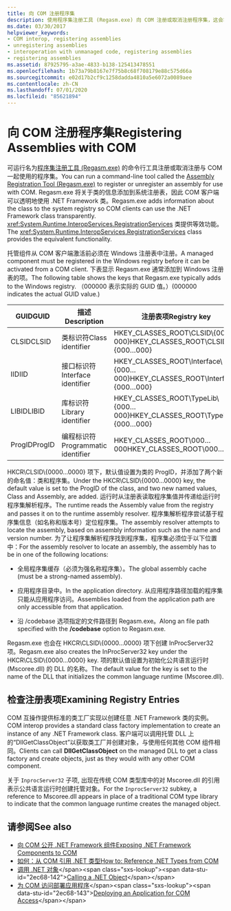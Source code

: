 ```yaml
---
title: 向 COM 注册程序集
description: 使用程序集注册工具 (Regasm.exe) 向 COM 注册或取消注册程序集，这会将关于类的信息添加到系统注册表。
ms.date: 03/30/2017
helpviewer_keywords:
- COM interop, registering assemblies
- unregistering assemblies
- interoperation with unmanaged code, registering assemblies
- registering assemblies
ms.assetid: 87925795-a3ae-4833-b138-125413478551
ms.openlocfilehash: 1b73a79b8167e7f75b8c68f708179e88c575d66a
ms.sourcegitcommit: e02d17b2cf9c1258dadda4810a5e6072a0089aee
ms.contentlocale: zh-CN
ms.lasthandoff: 07/01/2020
ms.locfileid: "85621894"
---
```

# <a name="registering-assemblies-with-com"></a><span data-ttu-id="2ec68-103">向 COM 注册程序集</span><span class="sxs-lookup"><span data-stu-id="2ec68-103">Registering Assemblies with COM</span></span>
<span data-ttu-id="2ec68-104">可运行名为[程序集注册工具 (Regasm.exe)](../tools/regasm-exe-assembly-registration-tool.md) 的命令行工具注册或取消注册与 COM 一起使用的程序集。</span><span class="sxs-lookup"><span data-stu-id="2ec68-104">You can run a command-line tool called the [Assembly Registration Tool (Regasm.exe)](../tools/regasm-exe-assembly-registration-tool.md) to register or unregister an assembly for use with COM.</span></span> <span data-ttu-id="2ec68-105">Regasm.exe 将关于类的信息添加到系统注册表，因此 COM 客户端可以透明地使用 .NET Framework 类。</span><span class="sxs-lookup"><span data-stu-id="2ec68-105">Regasm.exe adds information about the class to the system registry so COM clients can use the .NET Framework class transparently.</span></span> <span data-ttu-id="2ec68-106"><xref:System.Runtime.InteropServices.RegistrationServices> 类提供等效功能。</span><span class="sxs-lookup"><span data-stu-id="2ec68-106">The <xref:System.Runtime.InteropServices.RegistrationServices> class provides the equivalent functionality.</span></span>  
  
 <span data-ttu-id="2ec68-107">托管组件从 COM 客户端激活前必须在 Windows 注册表中注册。</span><span class="sxs-lookup"><span data-stu-id="2ec68-107">A managed component must be registered in the Windows registry before it can be activated from a COM client.</span></span> <span data-ttu-id="2ec68-108">下表显示 Regasm.exe 通常添加到 Windows 注册表的项。</span><span class="sxs-lookup"><span data-stu-id="2ec68-108">The following table shows the keys that Regasm.exe typically adds to the Windows registry.</span></span> <span data-ttu-id="2ec68-109">（000000 表示实际的 GUID 值。）</span><span class="sxs-lookup"><span data-stu-id="2ec68-109">(000000 indicates the actual GUID value.)</span></span>  
  
|<span data-ttu-id="2ec68-110">GUID</span><span class="sxs-lookup"><span data-stu-id="2ec68-110">GUID</span></span>|<span data-ttu-id="2ec68-111">描述</span><span class="sxs-lookup"><span data-stu-id="2ec68-111">Description</span></span>|<span data-ttu-id="2ec68-112">注册表项</span><span class="sxs-lookup"><span data-stu-id="2ec68-112">Registry key</span></span>|  
|----------|-----------------|------------------|  
|<span data-ttu-id="2ec68-113">CLSID</span><span class="sxs-lookup"><span data-stu-id="2ec68-113">CLSID</span></span>|<span data-ttu-id="2ec68-114">类标识符</span><span class="sxs-lookup"><span data-stu-id="2ec68-114">Class identifier</span></span>|<span data-ttu-id="2ec68-115">HKEY_CLASSES_ROOT\CLSID\\{000…000}</span><span class="sxs-lookup"><span data-stu-id="2ec68-115">HKEY_CLASSES_ROOT\CLSID\\{000…000}</span></span>|  
|<span data-ttu-id="2ec68-116">IID</span><span class="sxs-lookup"><span data-stu-id="2ec68-116">IID</span></span>|<span data-ttu-id="2ec68-117">接口标识符</span><span class="sxs-lookup"><span data-stu-id="2ec68-117">Interface identifier</span></span>|<span data-ttu-id="2ec68-118">HKEY_CLASSES_ROOT\Interface\\{000…000}</span><span class="sxs-lookup"><span data-stu-id="2ec68-118">HKEY_CLASSES_ROOT\Interface\\{000…000}</span></span>|  
|<span data-ttu-id="2ec68-119">LIBID</span><span class="sxs-lookup"><span data-stu-id="2ec68-119">LIBID</span></span>|<span data-ttu-id="2ec68-120">库标识符</span><span class="sxs-lookup"><span data-stu-id="2ec68-120">Library identifier</span></span>|<span data-ttu-id="2ec68-121">HKEY_CLASSES_ROOT\TypeLib\\{000…000}</span><span class="sxs-lookup"><span data-stu-id="2ec68-121">HKEY_CLASSES_ROOT\TypeLib\\{000…000}</span></span>|  
|<span data-ttu-id="2ec68-122">ProgID</span><span class="sxs-lookup"><span data-stu-id="2ec68-122">ProgID</span></span>|<span data-ttu-id="2ec68-123">编程标识符</span><span class="sxs-lookup"><span data-stu-id="2ec68-123">Programmatic identifier</span></span>|<span data-ttu-id="2ec68-124">HKEY_CLASSES_ROOT\000…000</span><span class="sxs-lookup"><span data-stu-id="2ec68-124">HKEY_CLASSES_ROOT\000…000</span></span>|  
  
 <span data-ttu-id="2ec68-125">HKCR\CLSID\\{0000…0000} 项下，默认值设置为类的 ProgID，并添加了两个新的命名值：类和程序集。</span><span class="sxs-lookup"><span data-stu-id="2ec68-125">Under the HKCR\CLSID\\{0000…0000} key, the default value is set to the ProgID of the class, and two new named values, Class and Assembly, are added.</span></span> <span data-ttu-id="2ec68-126">运行时从注册表读取程序集值并传递给运行时程序集解析程序。</span><span class="sxs-lookup"><span data-stu-id="2ec68-126">The runtime reads the Assembly value from the registry and passes it on to the runtime assembly resolver.</span></span> <span data-ttu-id="2ec68-127">程序集解析程序尝试基于程序集信息（如名称和版本号）定位程序集。</span><span class="sxs-lookup"><span data-stu-id="2ec68-127">The assembly resolver attempts to locate the assembly, based on assembly information such as the name and version number.</span></span> <span data-ttu-id="2ec68-128">为了让程序集解析程序找到程序集，程序集必须位于以下位置中：</span><span class="sxs-lookup"><span data-stu-id="2ec68-128">For the assembly resolver to locate an assembly, the assembly has to be in one of the following locations:</span></span>  
  
- <span data-ttu-id="2ec68-129">全局程序集缓存（必须为强名称程序集）。</span><span class="sxs-lookup"><span data-stu-id="2ec68-129">The global assembly cache (must be a strong-named assembly).</span></span>  
  
- <span data-ttu-id="2ec68-130">应用程序目录中。</span><span class="sxs-lookup"><span data-stu-id="2ec68-130">In the application directory.</span></span> <span data-ttu-id="2ec68-131">从应用程序路径加载的程序集只能从应用程序访问。</span><span class="sxs-lookup"><span data-stu-id="2ec68-131">Assemblies loaded from the application path are only accessible from that application.</span></span>  
  
- <span data-ttu-id="2ec68-132">沿 /codebase 选项指定的文件路径到 Regasm.exe。</span><span class="sxs-lookup"><span data-stu-id="2ec68-132">Along an file path specified with the **/codebase** option to Regasm.exe.</span></span>  
  
 <span data-ttu-id="2ec68-133">Regasm.exe 也会在 HKCR\CLSID\\{0000…0000} 项下创建 InProcServer32 项。</span><span class="sxs-lookup"><span data-stu-id="2ec68-133">Regasm.exe also creates the InProcServer32 key under the HKCR\CLSID\\{0000…0000} key.</span></span> <span data-ttu-id="2ec68-134">项的默认值设置为初始化公共语言运行时 (Mscoree.dll) 的 DLL 的名称。</span><span class="sxs-lookup"><span data-stu-id="2ec68-134">The default value for the key is set to the name of the DLL that initializes the common language runtime (Mscoree.dll).</span></span>  
  
## <a name="examining-registry-entries"></a><span data-ttu-id="2ec68-135">检查注册表项</span><span class="sxs-lookup"><span data-stu-id="2ec68-135">Examining Registry Entries</span></span>  
 <span data-ttu-id="2ec68-136">COM 互操作提供标准的类工厂实现以创建任意 .NET Framework 类的实例。</span><span class="sxs-lookup"><span data-stu-id="2ec68-136">COM interop provides a standard class factory implementation to create an instance of any .NET Framework class.</span></span> <span data-ttu-id="2ec68-137">客户端可以调用托管 DLL 上的“DllGetClassObject”以获取类工厂并创建对象，与使用任何其他 COM 组件相同。</span><span class="sxs-lookup"><span data-stu-id="2ec68-137">Clients can call **DllGetClassObject** on the managed DLL to get a class factory and create objects, just as they would with any other COM component.</span></span>  
  
 <span data-ttu-id="2ec68-138">关于 `InprocServer32` 子项, 出现在传统 COM 类型库中的对 Mscoree.dll 的引用表示公共语言运行时创建托管对象。</span><span class="sxs-lookup"><span data-stu-id="2ec68-138">For the `InprocServer32` subkey, a reference to Mscoree.dll appears in place of a traditional COM type library to indicate that the common language runtime creates the managed object.</span></span>  
  
## <a name="see-also"></a><span data-ttu-id="2ec68-139">请参阅</span><span class="sxs-lookup"><span data-stu-id="2ec68-139">See also</span></span>

- [<span data-ttu-id="2ec68-140">向 COM 公开 .NET Framework 组件</span><span class="sxs-lookup"><span data-stu-id="2ec68-140">Exposing .NET Framework Components to COM</span></span>](exposing-dotnet-components-to-com.md)
- [<span data-ttu-id="2ec68-141">如何：从 COM 引用 .NET 类型</span><span class="sxs-lookup"><span data-stu-id="2ec68-141">How to: Reference .NET Types from COM</span></span>](how-to-reference-net-types-from-com.md)
- <span data-ttu-id="2ec68-142">[调用 .NET 对象](https://docs.microsoft.com/previous-versions/dotnet/netframework-4.0/8hw8h46b(v=vs.100))</span><span class="sxs-lookup"><span data-stu-id="2ec68-142">[Calling a .NET Object](https://docs.microsoft.com/previous-versions/dotnet/netframework-4.0/8hw8h46b(v=vs.100))</span></span>
- <span data-ttu-id="2ec68-143">[为 COM 访问部署应用程序](https://docs.microsoft.com/previous-versions/dotnet/netframework-4.0/c2850st8(v=vs.100))</span><span class="sxs-lookup"><span data-stu-id="2ec68-143">[Deploying an Application for COM Access](https://docs.microsoft.com/previous-versions/dotnet/netframework-4.0/c2850st8(v=vs.100))</span></span>
